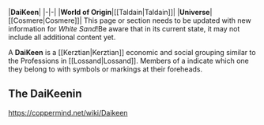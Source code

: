 |**DaiKeen**|
|-|-|
|**World of Origin**|[[Taldain\|Taldain]]|
|**Universe**|[[Cosmere\|Cosmere]]|
This page or section needs to be updated with new information for *White Sand*!Be aware that in its current state, it may not include all additional content yet.

A **DaiKeen** is a [[Kerztian\|Kerztian]] economic and social grouping similar to the Professions in [[Lossand\|Lossand]]. Members of a  indicate which one they belong to with symbols or markings at their foreheads.

## The DaiKeenin






https://coppermind.net/wiki/Daikeen